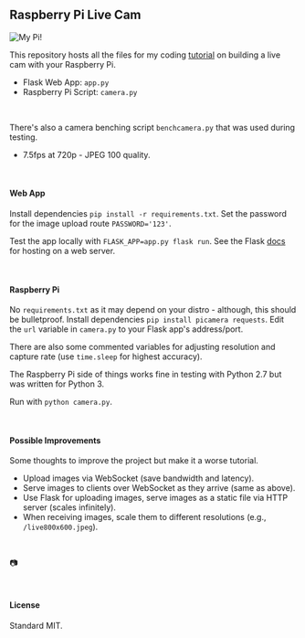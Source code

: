 ## Raspberry Pi Live Cam

![My Pi!](https://github.com/healeycodes/Raspberry-Pi-Live-Cam/blob/master/my-pi-320.png)

This repository hosts all the files for my coding [tutorial](https://healeycodes.github.io/python/raspberrypi/beginners/webdev/2019/03/15/raspberry-pi-live-cam.html) on building a live cam with your Raspberry Pi.

- Flask Web App: `app.py`
- Raspberry Pi Script: `camera.py`

<br>

There's also a camera benching script `benchcamera.py` that was used during testing.

- 7.5fps at 720p - JPEG 100 quality.

<br>

#### Web App

Install dependencies `pip install -r requirements.txt`. Set the password for the image upload route `PASSWORD='123'`.

Test the app locally with `FLASK_APP=app.py flask run`. See the Flask [docs](http://flask.pocoo.org/) for hosting on a web server.

<br>

#### Raspberry Pi

No `requirements.txt` as it may depend on your distro - although, this should be bulletproof. Install dependencies `pip install picamera requests`. Edit the `url` variable in `camera.py` to your Flask app's address/port.

There are also some commented variables for adjusting resolution and capture rate (use `time.sleep` for highest accuracy).

The Raspberry Pi side of things works fine in testing with Python 2.7 but was written for Python 3.

Run with `python camera.py`. 

<br>

#### Possible Improvements

Some thoughts to improve the project but make it a worse tutorial.

- Upload images via WebSocket (save bandwidth and latency).
- Serve images to clients over WebSocket as they arrive (same as above).
- Use Flask for uploading images, serve images as a static file via HTTP server (scales infinitely).
- When receiving images, scale them to different resolutions (e.g., `/live800x600.jpeg`).

<br>

📷

<br>

#### License

Standard MIT.
